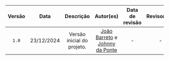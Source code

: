 | Versão | Data | Descrição | Autor(es) | Data de revisão | Revisor(es) |
| :-: | :-: | :-: | :-: | :-: | :-: |
| `1.0` | 23/12/2024  | Versão inicial do projeto. | [João Barreto](https://github.com/JoaoBarreto03) e [Johnny da Ponte](https://github.com/JohnnyLopess) | - | - |